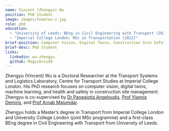 ```yaml
---
name: Vincent (Zhengyu) Wu
position: PhD Student
image: images/team/wu-z.jpg
role: phd
education: 
  - "University of Leeds: BEng in Civil Engineering with Transport (2021)"
  - "Imperial College London: MSc in Transportation (2022)"
brief-position: Computer Vision, Digital Twins, Construction Site Safety
brief-desc: PhD Student
links:
  linkedin: wu-zhengyu
  github: MagicDroidX
---
```



Zhengyu (Vincent) Wu is a Doctoral Researcher at the Transport Systems and Logistics Laboratory, Centre for Transport Studies at Imperial College London. His PhD research focuses on computer vision, digital twins, machine learning, and health and safety in construction site management. Zhengyu is co-supervised by [Dr Panagiotis Angeloudis](https://transport-systems.imperial.ac.uk/author/panagiotis-angeloudis/), [Prof Yiannis Demiris](https://www.imperial.ac.uk/people/y.demiris), and [Prof Arnab Majumdar](https://www.imperial.ac.uk/people/a.majumdar).

Zhengyu holds a Master’s degree in Transport from Imperial College London and University College London (joint MSc programme) and a first-class BEng degree in Civil Engineering with Transport from University of Leeds.